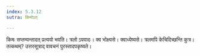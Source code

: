 ```yaml
---
index: 5.3.12
sutra: किमोऽत्

---
```

किमः सप्तम्यन्तादत् प्रत्ययो भवति। त्रलो ऽपवादः। क्व भोक्ष्यसे। क्वाध्येष्यसे। त्रलमपि केचिदिच्छन्ति कुत्र। तत्कथम्? उत्तरसूत्राद् वावचनं पुरस्तादपकृष्यते।
